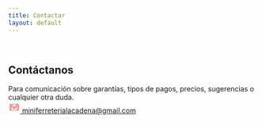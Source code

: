 ```yaml
---
title: Contactar
layout: default
---
```

<br>
<div class="container">
<h2 class="text-center espacioArriba" title="Contactar a ferreteria La Cadena">Cont&aacute;ctanos</h2>
Para comunicaci&oacute;n sobre garant&iacute;as, tipos de pagos, precios, sugerencias o cualquier otra duda.
<div class="icon-text-wrapper">
    <a href="mailto:miniferreterialacadena@gmail.com" class="enlacesSkills" title="Contactar por correo">
        <svg width="24px" height="24px" viewBox="0 0 60 60" xmlns="http://www.w3.org/2000/svg" class="zoomImagen"><!-- SVG path for Email icon --><rect fill="#fff" height="60" rx="10" width="60"/><rect fill="#f1f3f4" height="32" rx="4" width="44" x="8" y="14"/><path d="M48,47.5H12A5.506,5.506,0,0,1,6.5,42V18A5.506,5.506,0,0,1,12,12.5H48A5.506,5.506,0,0,1,53.5,18V42A5.506,5.506,0,0,1,48,47.5Zm-36-32A2.5,2.5,0,0,0,9.5,18V42A2.5,2.5,0,0,0,12,44.5H48A2.5,2.5,0,0,0,50.5,42V18A2.5,2.5,0,0,0,48,15.5Z" fill="#aaadbf"/><path d="M48,14H46L30,30,14,14H12a4,4,0,0,0-4,4V42a4,4,0,0,0,4,4h2V24L30,40,46,24V46h2a4,4,0,0,0,4-4V18A4,4,0,0,0,48,14Z" fill="#feb9aa"/><path d="M48,47.5H46A1.5,1.5,0,0,1,44.5,46V27.621L31.061,41.061a1.5,1.5,0,0,1-2.122,0L15.5,27.621V46A1.5,1.5,0,0,1,14,47.5H12A5.506,5.506,0,0,1,6.5,42V18A5.506,5.506,0,0,1,12,12.5h2a1.5,1.5,0,0,1,1.061.439L30,27.879l14.939-14.94A1.5,1.5,0,0,1,46,12.5h2A5.506,5.506,0,0,1,53.5,18V42A5.506,5.506,0,0,1,48,47.5Zm-.5-3H48A2.5,2.5,0,0,0,50.5,42V18A2.5,2.5,0,0,0,48,15.5H46.621L31.061,31.061a1.5,1.5,0,0,1-2.122,0L13.379,15.5H12A2.5,2.5,0,0,0,9.5,18V42A2.5,2.5,0,0,0,12,44.5h.5V24a1.5,1.5,0,0,1,2.561-1.061L30,37.879l14.939-14.94A1.5,1.5,0,0,1,47.5,24Z" fill="#f28080"/><path d="M30,31.5a1.5,1.5,0,0,1-1.061-.439l-16-16a1.5,1.5,0,0,1,2.122-2.122L30,27.879l14.939-14.94a1.5,1.5,0,0,1,2.122,2.122l-16,16A1.5,1.5,0,0,1,30,31.5Z" fill="#bf95bc"/></svg>
        miniferreterialacadena@gmail.com
    </a>
</div>
</div>